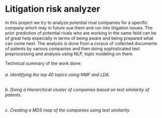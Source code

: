 # Litigation risk analyzer

In this project we try to analyze potential rival companies for a specific company which may in future sue them and run into litigation issues. The prior
prediction of potential rivals who are working in the same feild can be of great help especially in terms of being aware and being prepared what 
can come next. The analysis is done from a corpus of collected documents of patents by various companies and then doing sophisticated text preprocessing and analysis using NLP, topic modeling on them.

Technical summary of the work done:
###### a. Identifying the top 40 topics using NMF and LDA.
###### b. Doing a Hierarchical cluster of companies based on text similarity of patents.
###### c. Creating a MDS map of the companies using text similarity.

